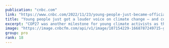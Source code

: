 ```yaml
---
publication: "cnbc.com"
link: "https://www.cnbc.com/2022/11/23/young-people-just-became-official-climate-policy-stakeholders-at-cop27.html"
title: "Young people just got a louder voice on climate change — and could soon be shaping policy"
excerpt: "COP27 was another milestone for young climate activists as they became official climate policy stakeholders under the ACE Action Plan. "
image: "https://image.cnbcfm.com/api/v1/image/107154229-1668787249715-gettyimages-1244835277-November_16_2022_sharm_el_sheikt_cop27_zarzycka-9.jpeg?v=1669184084&w=1920&h=1080"
group: pro
rank: 18
---
```

